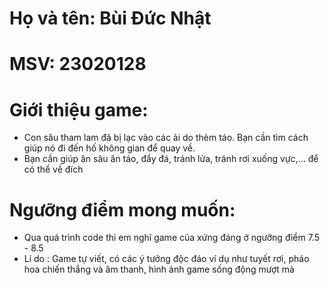  # Họ và tên: Bùi Đức Nhật
 # MSV: 23020128
 # Giới thiệu game: 
- Con sâu tham lam đã bị lạc vào các ải do thèm táo. Bạn cần tìm cách giúp nó đi đến hố không gian để quay về.
- Bạn cần giúp ăn sâu ăn táo, đẩy đá, tránh lửa, tránh rơi xuống vực,... để có thể về đích
 # Ngưỡng điểm mong muốn:
 - Qua quá trình code thì em nghĩ game của xứng đáng ở ngưỡng điểm 7.5 - 8.5
 - Lí do : Game tự viết, có các ý tưởng độc đáo ví dụ như tuyết rơi, pháo hoa chiến thắng và âm thanh, hình ảnh game sống động mượt mà
